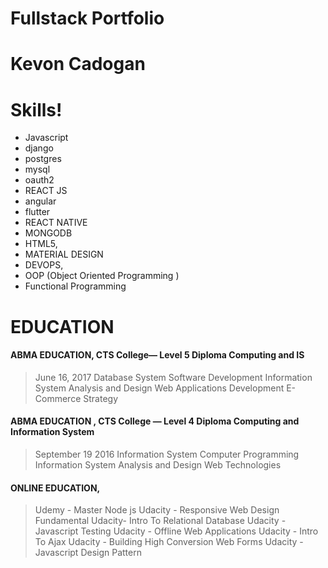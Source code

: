 # Fullstack Portfolio
# Kevon Cadogan





# Skills!

  - Javascript
  - django
  - postgres
  - mysql
  - oauth2
  - REACT JS
  - angular
  - flutter 
  - REACT NATIVE 
  - MONGODB 
  - HTML5, 
  - MATERIAL DESIGN
  - DEVOPS,
  - OOP (Object Oriented Programming )
  - Functional Programming 


# EDUCATION

#### ABMA EDUCATION, CTS College— Level 5 Diploma Computing and IS
>June 16, 2017
>Database System
>Software Development
>Information System Analysis and Design 
>Web Applications Development
>E-Commerce Strategy


#### ABMA EDUCATION , CTS College — Level 4 Diploma Computing and Information System
>September 19 2016
>Information System
>Computer Programming 
>Information System Analysis  and Design
>Web Technologies 


#### ONLINE EDUCATION,

>Udemy - Master Node js
>Udacity - Responsive Web Design Fundamental
>Udacity- Intro  To Relational Database
>Udacity  - Javascript Testing
>Udacity  - Offline Web Applications
>Udacity - Intro To Ajax
>Udacity  - Building High Conversion Web Forms
>Udacity  - Javascript Design Pattern



